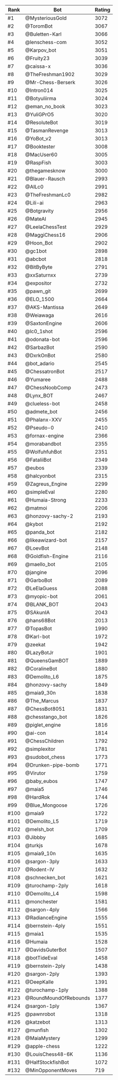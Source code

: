 Rank|Bot|Rating
---|---|---
#1|@MysteriousGold|3072
#2|@ToromBot|3067
#3|@Buletten-Karl|3066
#4|@lenschess-com|3052
#5|@Karpov_bot|3051
#6|@Fruity23|3039
#7|@caissa-x|3036
#8|@TheFreshman1902|3029
#9|@Mr-Chess-Berserk|3026
#10|@Intron014|3025
#11|@Botyuliirma|3024
#12|@eman_no_book|3023
#13|@YuliGPrO5|3020
#14|@ResoluteBot|3019
#15|@TasmanRevenge|3013
#16|@YoBot_v2|3013
#17|@Booktester|3008
#18|@MacUser60|3005
#19|@RaspFish|3003
#20|@thegamesknow|3000
#21|@Blauer-Rausch|2993
#22|@AILc0|2991
#23|@TheFreshmanLc0|2982
#24|@Lili-ai|2963
#25|@Botgravity|2956
#26|@MateAI|2945
#27|@LeelaChessTest|2929
#28|@MaggiChess16|2906
#29|@Hoon_Bot|2902
#30|@gc1bot|2898
#31|@abcbot|2818
#32|@BitByByte|2791
#33|@xxSaturnxx|2739
#34|@expositor|2732
#35|@pawn_git|2699
#36|@ELO_1500|2664
#37|@AKS-Mantissa|2649
#38|@Weiawaga|2616
#39|@SaxtonEngine|2606
#40|@lc0_1shot|2596
#41|@odonata-bot|2596
#42|@SarbazBot|2590
#43|@DxrkOnBot|2580
#44|@bot_adario|2545
#45|@ChessatronBot|2517
#46|@Yumaree|2488
#47|@ChessNoobComp|2473
#48|@Lynx_BOT|2467
#49|@clueless-bot|2458
#50|@admete_bot|2456
#51|@Phalanx-XXV|2455
#52|@Pseudo-0|2410
#53|@fornax-engine|2366
#54|@morabandbot|2355
#55|@WolfuhfuhBot|2351
#56|@FataliiBot|2349
#57|@eubos|2339
#58|@halcyonbot|2315
#59|@Zagreus_Engine|2299
#60|@simpleEval|2280
#61|@Humaia-Strong|2233
#62|@matmoi|2206
#63|@honzovy-sachy-2|2193
#64|@kybot|2192
#65|@panda_bot|2182
#66|@likeawizard-bot|2157
#67|@LoevBot|2148
#68|@Goldfish-Engine|2116
#69|@maello_bot|2105
#70|@jangine|2096
#71|@GarboBot|2089
#72|@LeElaGuess|2088
#73|@myopic-bot|2061
#74|@BLANK_BOT|2043
#75|@SAkunIA|2043
#76|@hans68Bot|2013
#77|@TopasBot|1990
#78|@Karl-bot|1972
#79|@zeekat|1942
#80|@LazyBotJr|1901
#81|@QueensGamBOT|1889
#82|@CoralineBot|1880
#83|@Demolito_L6|1875
#84|@honzovy-sachy|1849
#85|@maia9_30n|1838
#86|@The_Marcus|1837
#87|@ChessBot8051|1831
#88|@chesstango_bot|1826
#89|@piglet_engine|1816
#90|@ai-con|1814
#91|@ChessChildren|1792
#92|@simplexitor|1781
#93|@sudobot_chess|1773
#94|@Drunken-pipe-bomb|1771
#95|@Virutor|1759
#96|@baby_eubos|1747
#97|@maia5|1746
#98|@HardRok|1744
#99|@Blue_Mongoose|1726
#100|@maia9|1722
#101|@Demolito_L5|1719
#102|@melsh_bot|1709
#103|@Jibbby|1685
#104|@turkjs|1678
#105|@maia9_10n|1635
#106|@sargon-3ply|1633
#107|@Rodent-IV|1632
#108|@schnecken_bot|1621
#109|@turochamp-2ply|1618
#110|@Demolito_L4|1598
#111|@monchester|1581
#112|@sargon-4ply|1566
#113|@RadianceEngine|1555
#114|@bernstein-4ply|1551
#115|@maia1|1535
#116|@Humaia|1528
#117|@DavidsGuterBot|1507
#118|@botTideEval|1458
#119|@bernstein-2ply|1438
#120|@sargon-2ply|1393
#121|@DeepKalle|1391
#122|@turochamp-1ply|1388
#123|@RoundMoundOfRebounds|1377
#124|@sargon-1ply|1367
#125|@pawnrobot|1318
#126|@katzebot|1313
#127|@munfish|1302
#128|@MaiaMystery|1299
#129|@apple-chess|1222
#130|@LouisChess48-6K|1136
#131|@HalfStockfishBot|1072
#132|@MinOpponentMoves|719
